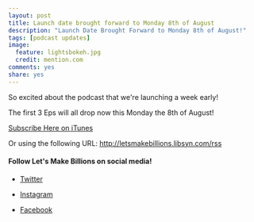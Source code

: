 ```yaml
---
layout: post
title: Launch date brought forward to Monday 8th of August
description: "Launch Date Brought Forward to Monday 8th of August!"
tags: [podcast updates]
image:
  feature: lightsbokeh.jpg
  credit: mention.com
comments: yes
share: yes
---
```


So excited about the podcast that we're launching a week early!

The first 3 Eps will all drop now this Monday the 8th of August!

<a href="https://itunes.apple.com/au/podcast/lets-make-billions-comedy/id1140431298?mt=2" role="button" class="btn btn-info">Subscribe Here on iTunes</a>

Or using the following URL: http://letsmakebillions.libsyn.com/rss

#### Follow Let's Make Billions on social media!

+ [Twitter](http://twitter.com/billionspod)
- [Instagram](http://instagram.com/billionspod)
* [Facebook](https://www.facebook.com/Lets-Make-Billions-1407636002876693/)